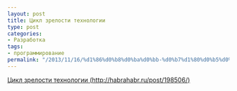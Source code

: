 ```yaml
---
layout: post
title: Цикл зрелости технологии
type: post
categories:
- Разработка
tags:
- программирование
permalink: "/2013/11/16/%d1%86%d0%b8%d0%ba%d0%bb-%d0%b7%d1%80%d0%b5%d0%bb%d0%be%d1%81%d1%82%d0%b8-%d1%82%d0%b5%d1%85%d0%bd%d0%be%d0%bb%d0%be%d0%b3%d0%b8%d0%b8/"
---
```

[Цикл зрелости технологии (http://habrahabr.ru/post/198506/)](http://habrahabr.ru/post/198506/ "Цикл зрелости технологии")

